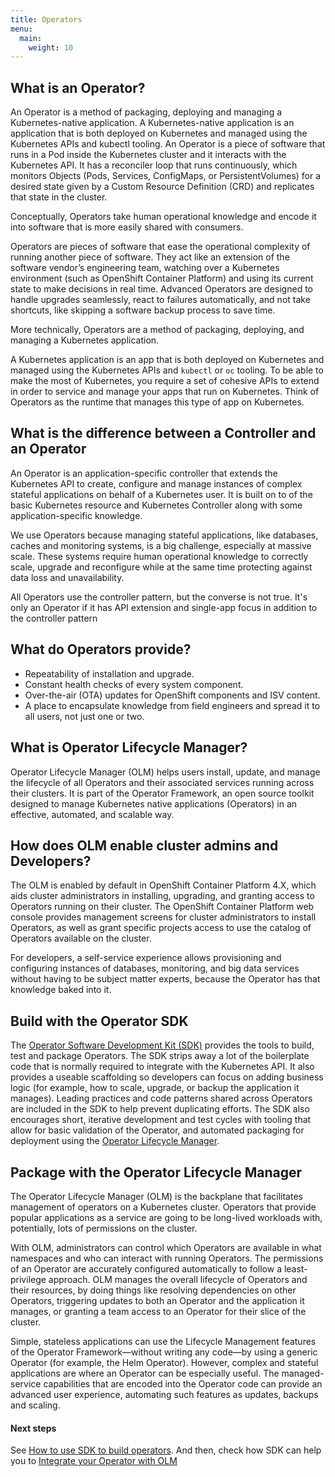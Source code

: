 ```yaml
---
title: Operators
menu:
  main:
    weight: 10
---
```


## What is an Operator?

An Operator is a method of packaging, deploying and managing a Kubernetes-native application. A Kubernetes-native application is an application that is both deployed on Kubernetes and managed using the Kubernetes APIs and kubectl tooling. An Operator is a piece of software that runs in a Pod inside the Kubernetes cluster and it interacts with the Kubernetes API. It has a reconciler loop that runs continuously, which monitors Objects (Pods, Services, ConfigMaps, or PersistentVolumes) for a desired state given by a Custom Resource Definition (CRD) and replicates that state in the cluster.

Conceptually, Operators take human operational knowledge and encode it into software that is more easily shared with consumers.

Operators are pieces of software that ease the operational complexity of running another piece of software. They act like an extension of the software vendor’s engineering team, watching over a Kubernetes environment (such as OpenShift Container Platform) and using its current state to make decisions in real time. Advanced Operators are designed to handle upgrades seamlessly, react to failures automatically, and not take shortcuts, like skipping a software backup process to save time.

More technically, Operators are a method of packaging, deploying, and managing a Kubernetes application.

A Kubernetes application is an app that is both deployed on Kubernetes and managed using the Kubernetes APIs and `kubectl` or `oc` tooling. To be able to make the most of Kubernetes, you require a set of cohesive APIs to extend in order to service and manage your apps that run on Kubernetes. Think of Operators as the runtime that manages this type of app on Kubernetes.

## What is the difference between a Controller and an Operator

An Operator is an application-specific controller that extends the Kubernetes API to create, configure and manage instances of complex stateful applications on behalf of a Kubernetes user. It is built on to of the basic Kubernetes resource and Kubernetes Controller along with some application-specific knowledge.

We use Operators because managing stateful applications, like databases, caches and monitoring systems, is a big challenge, especially at massive scale. These systems require human operational knowledge to correctly scale, upgrade and reconfigure while at the same time protecting against data loss and unavailability.

All Operators use the controller pattern, but the converse is not true. It's only an Operator if it has API extension and single-app focus in addition to the controller pattern

## What do Operators provide?

- Repeatability of installation and upgrade.
- Constant health checks of every system component.
- Over-the-air (OTA) updates for OpenShift components and ISV content.
- A place to encapsulate knowledge from field engineers and spread it to all users, not just one or two.


## What is Operator Lifecycle Manager?

Operator Lifecycle Manager (OLM) helps users install, update, and manage the lifecycle of all Operators and their associated services running across their clusters. It is part of the Operator Framework, an open source toolkit designed to manage Kubernetes native applications (Operators) in an effective, automated, and scalable way.


## How does OLM enable cluster admins and Developers?

The OLM is enabled by default in OpenShift Container Platform 4.X, which aids cluster administrators in installing, upgrading, and granting access to Operators running on their cluster. The OpenShift Container Platform web console provides management screens for cluster administrators to install Operators, as well as grant specific projects access to use the catalog of Operators available on the cluster.

For developers, a self-service experience allows provisioning and configuring instances of databases, monitoring, and big data services without having to be subject matter experts, because the Operator has that knowledge baked into it.


## Build with the Operator SDK

The [Operator Software Development Kit (SDK)](https://sdk.operatorframework.io/) provides the tools to build, test and package Operators. The SDK strips away a lot of the boilerplate code that is normally required to integrate with the Kubernetes API. It also provides a useable scaffolding so developers can focus on adding business logic (for example, how to scale, upgrade, or backup the application it manages). Leading practices and code patterns shared across Operators are included in the SDK to help prevent duplicating efforts. The SDK also encourages short, iterative development and test cycles with tooling that allow for basic validation of the Operator, and automated packaging for deployment using the [Operator Lifecycle Manager](https://olm.operatorframework.io/).


## Package with the Operator Lifecycle Manager

The Operator Lifecycle Manager (OLM) is the backplane that facilitates management of operators on a Kubernetes cluster. Operators that provide popular applications as a service are going to be long-lived workloads with, potentially, lots of permissions on the cluster.

With OLM, administrators can control which Operators are available in what namespaces and who can interact with running Operators. The permissions of an Operator are accurately configured automatically to follow a least-privilege approach. OLM manages the overall lifecycle of Operators and their resources, by doing things like resolving dependencies on other Operators, triggering updates to both an Operator and the application it manages, or granting a team access to an Operator for their slice of the cluster.

Simple, stateless applications can use the Lifecycle Management features of the Operator Framework—without writing any code—by using a generic Operator (for example, the Helm Operator). However, complex and stateful applications are where an Operator can be especially useful. The managed-service capabilities that are encoded into the Operator code can provide an advanced user experience, automating such features as updates, backups and scaling.

#### Next steps

See [How to use SDK to build operators](https://sdk.operatorframework.io/build/). And then, check how SDK can help you to [Integrate your Operator with OLM](https://sdk.operatorframework.io/docs/olm-integration/)
